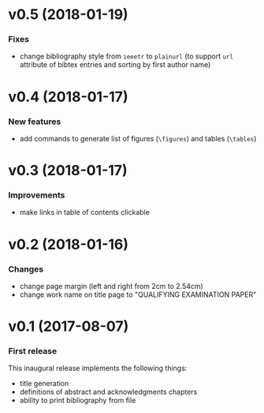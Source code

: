 # v0.5 (2018-01-19)
### Fixes
* change bibliography style from `ieeetr` to `plainurl` (to support `url` attribute of bibtex entries and sorting by first author name)

# v0.4 (2018-01-17)
### New features
* add commands to generate list of figures (`\figures`) and tables (`\tables`)

# v0.3 (2018-01-17)
### Improvements
* make links in table of contents clickable

# v0.2 (2018-01-16)
### Changes
* change page margin (left and right from 2cm to 2.54cm)
* change work name on title page to "QUALIFYING EXAMINATION PAPER"

# v0.1 (2017-08-07)
### First release
This inaugural release implements the following things:
* title generation
* definitions of abstract and acknowledgments chapters
* ability to print bibliography from file
